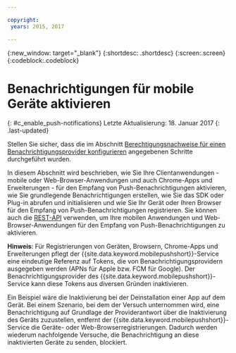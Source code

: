 ```yaml
---

copyright:
 years: 2015, 2017

---
```


{:new_window: target="_blank"}
{:shortdesc: .shortdesc}
{:screen:.screen}
{:codeblock:.codeblock}

# Benachrichtigungen für mobile Geräte aktivieren
{: #c_enable_push-notifications}
Letzte Aktualisierung: 18. Januar 2017
{: .last-updated}

Stellen Sie sicher, dass die im Abschnitt [Berechtigungsnachweise für einen Benachrichtigungsprovider konfigurieren](t__main_push_config_provider.html) angegebenen Schritte durchgeführt wurden.

In diesem Abschnitt wird beschrieben, wie Sie Ihre Clientanwendungen - mobile oder Web-Browser-Anwendungen und auch Chrome-Apps und Erweiterungen - für den Empfang von Push-Benachrichtigungen aktivieren, wie Sie grundlegende Benachrichtigungen erstellen, wie Sie das SDK oder Plug-in abrufen und initialisieren und wie Sie Ihr Gerät oder Ihren Browser für den Empfang von Push-Benachrichtigungen registrieren. Sie können auch die [REST-API](t_restapi.html) verwenden, um Ihre mobilen Anwendungen und Web-Browser-Anwendungen für den Empfang von Push-Benachrichtigungen zu aktivieren.

**Hinweis**: Für Registrierungen von Geräten, Browsern, Chrome-Apps und Erweiterungen pflegt der {{site.data.keyword.mobilepushshort}}-Service eine eindeutige Referenz auf Tokens, die von Benachrichtigungsprovidern ausgegeben werden
(APNs für Apple bzw. FCM für Google). Der Benachrichtigungsprovider des {{site.data.keyword.mobilepushshort}}-Service kann diese Tokens aus diversen Gründen inaktivieren. 

Ein Beispiel wäre die Inaktivierung bei der Deinstallation einer App auf dem Gerät. Bei einem Szenario, bei dem der Versuch unternommen wird, eine Benachrichtigung auf Grundlage der Providerantwort über die Inaktivierung des Geräts zuzustellen, entfernt der {{site.data.keyword.mobilepushshort}}-Service die Geräte- oder Web-Browserregistrierungen. Dadurch werden wiederum nachfolgende Versuche, die Benachrichtigung an diese inaktivierten Geräte zu senden, blockiert.
